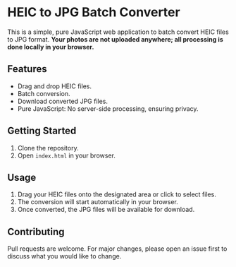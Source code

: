 # HEIC to JPG Batch Converter

This is a simple, pure JavaScript web application to batch convert HEIC files to JPG format. **Your photos are not uploaded anywhere; all processing is done locally in your browser.**

## Features

- Drag and drop HEIC files.
- Batch conversion.
- Download converted JPG files.
- Pure JavaScript: No server-side processing, ensuring privacy.

## Getting Started

1. Clone the repository.
2. Open `index.html` in your browser.

## Usage

1. Drag your HEIC files onto the designated area or click to select files.
2. The conversion will start automatically in your browser.
3. Once converted, the JPG files will be available for download.

## Contributing

Pull requests are welcome. For major changes, please open an issue first to discuss what you would like to change.
